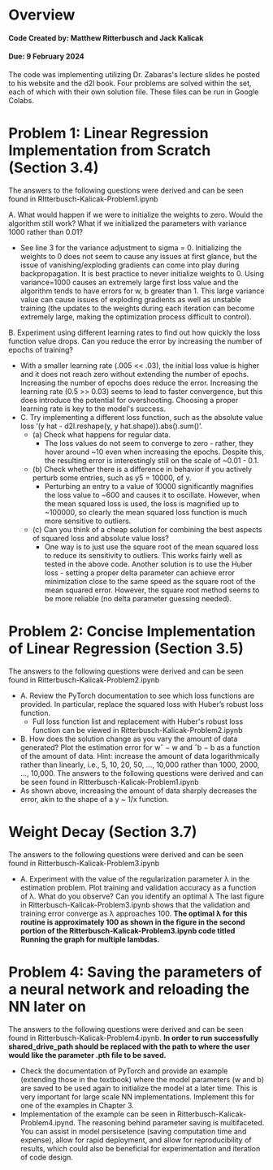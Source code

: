 # Overview

#### **Code Created by:** Matthew Ritterbusch and Jack Kalicak

#### **Due:** 9 February 2024

The code was implementing utilizing Dr. Zabaras's lecture slides he posted to his website and the d2l book. Four problems are solved within the set, each of which with their own solution file. These files can be run in Google Colabs.

# Problem 1: Linear Regression Implementation from Scratch (Section 3.4)

The answers to the following questions were derived and can be seen found in RItterbusch-Kalicak-Problem1.ipynb

A. What would happen if we were to initialize the weights to zero. Would the algorithm still work? What if we initialized the parameters with variance 1000 rather than 0.01?

- See line 3 for the variance adjustment to sigma = 0. Initializing the weights to 0 does not seem to cause any issues at first glance, but the issue of vanishing/exploding gradients can come into play during backpropagation. It is best practice to never initialize weights to 0. Using variance=1000 causes an extremely large first loss value and the algorithm tends to have errors for w, b greater than 1. This large variance value can cause issues of exploding gradients as well as unstable training (the updates to the weights during each iteration can become extremely large, making the optimization process difficult to control).

B. Experiment using different learning rates to find out how quickly the loss function value drops. Can you reduce the error by increasing the number of epochs of training?

- With a smaller learning rate (.005 << .03), the initial loss value is higher and it does not reach zero without extending the number of epochs. Increasing the number of epochs does reduce the error. Increasing the learning rate (0.5 >> 0.03) seems to lead to faster convergence, but this does introduce the potential for overshooting. Choosing a proper learning rate is key to the model's success.
- C. Try implementing a different loss function, such as the absolute value loss ‘(y hat - d2l.reshape(y, y hat.shape)).abs().sum()‘.
  - (a) Check what happens for regular data.
    - The loss values do not seem to converge to zero - rather, they hover around ~10 even when increasing the epochs. Despite this, the resulting error is interestingly still on the scale of ~0.01 - 0.1.
  - (b) Check whether there is a difference in behavior if you actively perturb some entries, such as y5 = 10000, of y.
    - Perturbing an entry to a value of 10000 significantly magnifies the loss value to ~600 and causes it to oscillate. However, when the mean squared loss is used, the loss is magnified up to ~100000, so clearly the mean squared loss function is much more sensitive to outliers.
  - (c) Can you think of a cheap solution for combining the best aspects of squared loss and absolute value loss?
    - One way is to just use the square root of the mean squared loss to reduce its sensitivity to outliers. This works fairly well as tested in the above code. Another solution is to use the Huber loss - setting a proper delta parameter can achieve error minimization close to the same speed as the square root of the mean squared error. However, the square root method seems to be more reliable (no delta parameter guessing needed).

# Problem 2: Concise Implementation of Linear Regression (Section 3.5)

The answers to the following questions were derived and can be seen found in Ritterbusch-Kalicak-Problem2.ipynb

- A. Review the PyTorch documentation to see which loss functions are provided. In particular, replace the squared loss with Huber’s robust loss function.
  - Full loss function list and replacement with Huber's robust loss function can be viewed in Ritterbusch-Kalicak-Problem2.ipynb
- B. How does the solution change as you vary the amount of data generated? Plot the estimation error for wˆ − w and ˆb − b as a function of the amount of data. Hint: increase the amount of data logarithmically rather than linearly, i.e., 5, 10, 20, 50, ..., 10,000 rather than 1000, 2000, ..., 10,000.
The answers to the following questions were derived and can be seen found in RItterbusch-Kalicak-Problem1.ipynb
- As shown above, increasing the amount of data sharply decreases the error, akin to the shape of a y ~ 1/x function.

# Weight Decay (Section 3.7)

The answers to the following questions were derived and can be seen found in Ritterbusch-Kalicak-Problem3.ipynb
- A. Experiment with the value of the regularization parameter λ in the estimation problem. Plot training and validation accuracy as a function of λ. What do you observe?
Can you identify an optimal λ
The last figure in Ritterbusch-Kalicak-Problem3.ipynb shows that the validation and training error converge as λ approaches 100.
**The optimal λ for this routine is approximately 100 as shown in the figure in the second portion of the Ritterbusch-Kalicak-Problem3.ipynb code titled Running the graph for multiple lambdas.**

# Problem 4: Saving the parameters of a neural network and reloading the NN later on

The answers to the following questions were derived and can be seen found in Ritterbusch-Kalicak-Problem4.ipynb. **In order to run successfully shared_drive_path should be replaced with the path to where the user would like the parameter .pth file to be saved.**
- Check the documentation of PyTorch and provide an example (extending those in the textbook) where the model parameters (w and b) are saved to be used again to initialize the model at a later time. This is very important for large scale NN implementations.
Implement this for one of the examples in Chapter 3.
- Implementation of the example can be seen in Ritterbusch-Kalicak-Problem4.ipynd. The reasoning behind parameter saving is multifaceted. You can assist in model persisetence (saving computation time and expense), allow for rapid deployment, and allow for reproducibility of results, which could also be beneficial for experimentation and iteration of code design.
